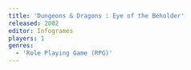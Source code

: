 ```yaml
---
title: 'Dungeons & Dragons : Eye of the Beholder'
released: 2002
editor: Infogrames
players: 1
genres:
  - 'Role Playing Game (RPG)'
---
```

